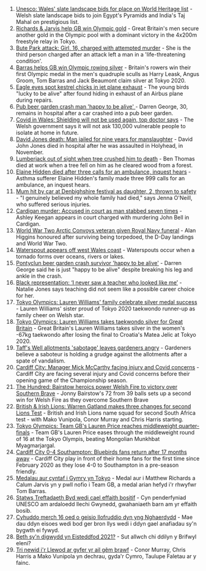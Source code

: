 1. [Unesco: Wales' slate landscape bids for place on World Heritage list](https://www.bbc.co.uk/news/uk-wales-57973511) - Welsh slate landscape bids to join Egypt's Pyramids and India's Taj Mahal on prestigious list.
2. [Richards & Jarvis help GB win Olympic gold](https://www.bbc.co.uk/sport/olympics/57993545) - Great Britain's men secure another gold in the Olympic pool with a dominant victory in the 4x200m freestyle relay in Tokyo.
3. [Bute Park attack: Girl, 16, charged with attempted murder](https://www.bbc.co.uk/news/uk-wales-57994643) - She is the third person charged after an attack left a man in a 'life-threatening condition'.
4. [Barras helps GB win Olympic rowing silver](https://www.bbc.co.uk/sport/olympics/57993357) - Britain's rowers win their first Olympic medal in the men's quadruple sculls as Harry Leask, Angus Groom, Tom Barras and Jack Beaumont claim silver at Tokyo 2020.
5. [Eagle eyes spot kestrel chicks in jet plane exhaust](https://www.bbc.co.uk/news/uk-wales-57992207) - The young birds "lucky to be alive" after found hiding in exhaust of an Airbus plane during repairs.
6. [Pub beer garden crash man 'happy to be alive' ](https://www.bbc.co.uk/news/uk-wales-57983966) - Darren George, 30, remains in hospital after a car crashed into a pub beer garden.
7. [Covid in Wales: Shielding will not be used again, top doctor says](https://www.bbc.co.uk/news/uk-wales-politics-57983581) - The Welsh government says it will not ask 130,000 vulnerable people to isolate at home in future.
8. [David Jones death: Man jailed for nine years for manslaughter](https://www.bbc.co.uk/news/uk-wales-57981505) - David John Jones died in hospital after he was assaulted in Holyhead, in November.
9. [Lumberjack out of sight when tree crushed him to death](https://www.bbc.co.uk/news/uk-wales-57984255) - Ben Thomas died at work when a tree fell on him as he cleared wood from a forest.
10. [Elaine Hidden died after three calls for an ambulance, inquest hears](https://www.bbc.co.uk/news/uk-wales-57980963) - Asthma sufferer Elaine Hidden's family made three 999 calls for an ambulance, an inquest hears.
11. [Mum hit by car at Denbighshire festival as daughter, 2, thrown to safety](https://www.bbc.co.uk/news/uk-wales-57979208) - "I genuinely believed my whole family had died," says Jenna O'Neill, who suffered serious injuries.
12. [Cardigan murder: Accused in court as man stabbed seven times](https://www.bbc.co.uk/news/uk-wales-57989174) - Ashley Keegan appears in court charged with murdering John Bell in Cardigan.
13. [World War Two Arctic Convoys veteran given Royal Navy funeral](https://www.bbc.co.uk/news/uk-wales-57976879) - Alan Higgins honoured after surviving being torpedoed, the D-Day landings and World War Two.
14. [Waterspout appears off west Wales coast](https://www.bbc.co.uk/news/uk-wales-57989175) - Waterspouts occur when a tornado forms over oceans, rivers or lakes.
15. [Pontyclun beer garden crash survivor 'happy to be alive'](https://www.bbc.co.uk/news/uk-wales-57992208) - Darren George said he is just "happy to be alive" despite breaking his leg and ankle in the crash.
16. [Black representation: ‘I never saw a teacher who looked like me’](https://www.bbc.co.uk/news/uk-wales-57983960) - Natalie Jones says teaching did not seem like a possible career choice for her.
17. [Tokyo Olympics: Lauren Williams' family celebrate silver medal success](https://www.bbc.co.uk/news/uk-wales-57978726) - Lauren Williams' sister proud of Tokyo 2020 taekwondo runner-up as family cheer on Welsh star.
18. [Tokyo Olympics: Lauren Williams takes taekwondo silver for Great Britain](https://www.bbc.co.uk/sport/av/olympics/57968953) - Great Britain's Lauren Williams takes silver in the women's -67kg taekwondo after losing the final to Croatia's Matea Jelic at Tokyo 2020.
19. [Taff's Well allotments 'sabotage' leaves gardeners angry](https://www.bbc.co.uk/news/uk-wales-57976880) - Gardeners believe a saboteur is holding a grudge against the allotments after a spate of vandalism.
20. [Cardiff City: Manager Mick McCarthy facing injury and Covid concerns](https://www.bbc.co.uk/sport/football/57992031) - Cardiff City are facing several injury and Covid concerns before their opening game of the Championship season.
21. [The Hundred: Bairstow heroics power Welsh Fire to victory over Southern Brave](https://www.bbc.co.uk/sport/cricket/57989497) - Jonny Bairstow's 72 from 39 balls sets up a second win for Welsh Fire as they overcome Southern Brave
22. [British & Irish Lions: Warren Gatland makes three changes for second Lions Test](https://www.bbc.co.uk/sport/rugby-union/57983305) - British and Irish Lions name squad for second South Africa test - with Mako Vunipola, Conor Murray and Chris Harris starting.
23. [Tokyo Olympics: Team GB's Lauren Price reaches middleweight quarter-finals](https://www.bbc.co.uk/sport/av/olympics/57994254) - Team GB's Lauren Price eases through the middleweight round of 16 at the Tokyo Olympis, beating Mongolian Munkhbat Myagmarjargal.
24. [Cardiff City 0-4 Southampton: Bluebirds fans return after 17 months away](https://www.bbc.co.uk/sport/football/57992027) - Cardiff City play in front of their home fans for the first time since February 2020 as they lose 4-0 to Southampton in a pre-season friendly.
25. [Medalau aur cyntaf i Gymry yn Tokyo](https://www.bbc.co.uk/newyddion/57995205) - Medal aur i Matthew Richards a Calum Jarvis yn y pwll nofio i Team GB, a medal arian hefyd i'r rhwyfwr Tom Barras.
26. [Statws Treftadaeth Byd wedi cael effaith bositif](https://www.bbc.co.uk/newyddion/57983156) - Cyn penderfyniad UNESCO am ardaloedd llechi Gwynedd, gwahaniaeth barn am yr effaith bosib.
27. [Cyhuddo merch 16 oed o geisio llofruddio dyn yng Nghaerdydd](https://www.bbc.co.uk/newyddion/57994904) - Mae dau ddyn eisoes wedi bod ger bron llys wedi i ddyn gael anafiadau sy'n bygwth ei fywyd.
28. [Beth sy'n digwydd yn Eisteddfod 2021?](https://www.bbc.co.uk/newyddion/57984353) - Sut allwch chi ddilyn y Brifwyl eleni?
29. [Tri newid i'r Llewod ar gyfer yr ail gêm brawf](https://www.bbc.co.uk/newyddion/57983152) - Conor Murray, Chris Harris a Mako Vunipola yn dechrau, gyda'r Cymro, Taulupe Faletau ar y fainc.
